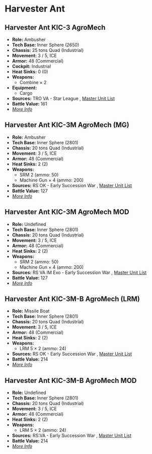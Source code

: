 # Harvester Ant 

## Harvester Ant KIC-3 AgroMech 

- **Role:** Ambusher 
- **Tech Base:** Inner Sphere (2650) 
- **Chassis:** 25 tons Quad (Industrial) 
- **Movement:** 3 / 5, ICE 
- **Armor:** 48 (Commercial) 
- **Cockpit:** Industrial 
- **Heat Sinks:** 0 (0) 
- **Weapons:** 
  - Combine × 2 
- **Equipment:** 
  - Cargo 
- **Sources:** TRO VA - Star League , [Master Unit List](http://masterunitlist.info/Unit/Details/4265) 
- **Battle Value:** 161 
- [*More Info*](harvester_ant/harvester_ant_kic-3_agromech.md) 

## Harvester Ant KIC-3M AgroMech (MG) 

- **Role:** Ambusher 
- **Tech Base:** Inner Sphere (2801) 
- **Chassis:** 20 tons Quad (Industrial) 
- **Movement:** 3 / 5, ICE 
- **Armor:** 48 (Commercial) 
- **Heat Sinks:** 2 (2) 
- **Weapons:** 
  - SRM 2 (ammo: 50) 
  - Machine Gun × 4 (ammo: 200) 
- **Sources:** RS OK - Early Succession War , [Master Unit List](http://masterunitlist.info/Unit/Details/7152) 
- **Battle Value:** 127 
- [*More Info*](harvester_ant/harvester_ant_kic-3m_agromech_mg.md) 

## Harvester Ant KIC-3M AgroMech MOD 

- **Role:** Undefined 
- **Tech Base:** Inner Sphere (2801) 
- **Chassis:** 20 tons Quad (Industrial) 
- **Movement:** 3 / 5, ICE 
- **Armor:** 48 (Commercial) 
- **Heat Sinks:** 2 (2) 
- **Weapons:** 
  - SRM 2 (ammo: 50) 
  - Machine Gun × 4 (ammo: 200) 
- **Sources:** RS VA IM Exo - Early Succession War , [Master Unit List](http://masterunitlist.info/Unit/Details/7152) 
- **Battle Value:** 127 
- [*More Info*](harvester_ant/harvester_ant_kic-3m_agromech_mod.md) 

## Harvester Ant KIC-3M-B AgroMech (LRM) 

- **Role:** Missile Boat 
- **Tech Base:** Inner Sphere (2801) 
- **Chassis:** 20 tons Quad (Industrial) 
- **Movement:** 3 / 5, ICE 
- **Armor:** 48 (Commercial) 
- **Heat Sinks:** 2 (2) 
- **Weapons:** 
  - LRM 5 × 2 (ammo: 24) 
- **Sources:** RS OK - Early Succession War , [Master Unit List](http://masterunitlist.info/Unit/Details/7153) 
- **Battle Value:** 214 
- [*More Info*](harvester_ant/harvester_ant_kic-3m-b_agromech_lrm.md) 

## Harvester Ant KIC-3M-B AgroMech MOD 

- **Role:** Undefined 
- **Tech Base:** Inner Sphere (2801) 
- **Chassis:** 20 tons Quad (Industrial) 
- **Movement:** 3 / 5, ICE 
- **Armor:** 48 (Commercial) 
- **Heat Sinks:** 2 (2) 
- **Weapons:** 
  - LRM 5 × 2 (ammo: 24) 
- **Sources:** RS:VA - Early Succession War , [Master Unit List](http://masterunitlist.info/Unit/Details/7153) 
- **Battle Value:** 214 
- [*More Info*](harvester_ant/harvester_ant_kic-3m-b_agromech_mod.md) 

